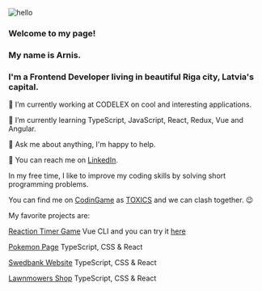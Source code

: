 ![hello](https://media3.giphy.com/media/nlLIFsrosSd0U3gHso/giphy.gif?cid=0165a076c13h585qv79moska6ygsb9bf54cvv1pz5ce636po&rid=giphy.gif&ct=t "Hello!")

### Welcome to my page!
### My name is Arnis.
### I'm a Frontend Developer living in beautiful Riga city, Latvia's capital.

🔭 I’m currently working at CODELEX on cool and interesting applications.

🌱 I’m currently learning TypeScript, JavaScript, React, Redux, Vue and Angular.

💬 Ask me about anything, I'm happy to help.

📧 You can reach me on [LinkedIn](https://www.linkedin.com/in/arnistoks).

In my free time, I like to improve my coding skills by solving short programming problems.

You can find me on [CodinGame](https://www.codingame.com/home) as [TOXICS](https://www.codingame.com/profile/8f0122930ee3ecbc295274dd07c4f63a2838984
) and we can clash together. 😉

My favorite projects are:

[Reaction Timer Game](https://github.com/arnistoks/trenins_reaction-timer-game) Vue CLI and you can try it [here](-)

[Pokemon Page](https://github.com/arnistoks/majas-darbs22_pokemons) TypeScript, CSS & React

[Swedbank Website](https://github.com/arnistoks/majas-darbs21_swedbank) TypeScript, CSS & React

[Lawnmowers Shop](https://github.com/arnistoks/majas_darbs19_redux) TypeScript, CSS & React
